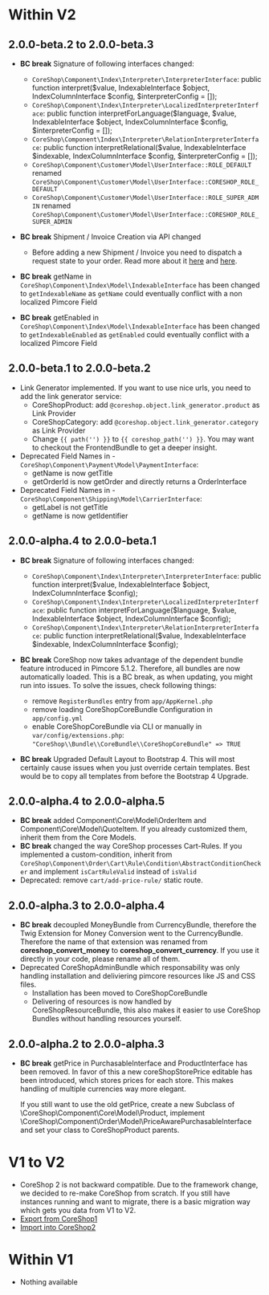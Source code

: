 # Within V2

## 2.0.0-beta.2 to 2.0.0-beta.3
 - **BC break** Signature of following interfaces changed:
    - ```CoreShop\Component\Index\Interpreter\InterpreterInterface```: public function interpret($value, IndexableInterface $object, IndexColumnInterface $config, $interpreterConfig = []);
    - ```CoreShop\Component\Index\Interpreter\LocalizedInterpreterInterface```: public function interpretForLanguage($language, $value, IndexableInterface $object, IndexColumnInterface $config, $interpreterConfig = []);
    - ```CoreShop\Component\Index\Interpreter\RelationInterpreterInterface```: public function interpretRelational($value, IndexableInterface $indexable, IndexColumnInterface $config, $interpreterConfig = []);
    - ```CoreShop\Component\Customer\Model\UserInterface::ROLE_DEFAULT``` renamed ```CoreShop\Component\Customer\Model\UserInterface::CORESHOP_ROLE_DEFAULT```
    - ```CoreShop\Component\Customer\Model\UserInterface::ROLE_SUPER_ADMIN``` renamed ```CoreShop\Component\Customer\Model\UserInterface::CORESHOP_ROLE_SUPER_ADMIN```

 - **BC break** Shipment / Invoice Creation via API changed
    - Before adding a new Shipment / Invoice you need to dispatch a request state to your order. Read more about it [here](./docs/03_Development/06_Order/05_Invoice/01_Invoice_Creation.md) and [here](./docs/03_Development/06_Order/06_Shipment/01_Shipment_Creation.md).

 - **BC break** getName in ```CoreShop\Component\Index\Model\IndexableInterface``` has been changed to `getIndexableName` as `getName` could eventually conflict with a non localized Pimcore Field
 - **BC break** getEnabled in ```CoreShop\Component\Index\Model\IndexableInterface``` has been changed to `getIndexableEnabled` as `getEnabled` could eventually conflict with a localized Pimcore Field


## 2.0.0-beta.1 to 2.0.0-beta.2
 - Link Generator implemented. If you want to use nice urls, you need to add the link generator service:
    - CoreShopProduct: add `@coreshop.object.link_generator.product` as Link Provider
    - CoreShopCategory: add `@coreshop.object.link_generator.category` as Link Provider
    - Change `{{ path('') }}` to `{{ coreshop_path('') }}`. You may want to checkout the FrontendBundle to get a deeper insight.
 - Deprecated Field Names in - ```CoreShop\Component\Payment\Model\PaymentInterface```:
    - getName is now getTitle
    - getOrderId is now getOrder and directly returns a OrderInterface
 - Deprecated Field Names in - ```CoreShop\Component\Shipping\Model\CarrierInterface```:
    - getLabel is not getTitle
    - getName is now getIdentifier


## 2.0.0-alpha.4 to 2.0.0-beta.1
 - **BC break** Signature of following interfaces changed:
    - ```CoreShop\Component\Index\Interpreter\InterpreterInterface```: public function interpret($value, IndexableInterface $object, IndexColumnInterface $config);
    - ```CoreShop\Component\Index\Interpreter\LocalizedInterpreterInterface```: public function interpretForLanguage($language, $value, IndexableInterface $object, IndexColumnInterface $config);
    - ```CoreShop\Component\Index\Interpreter\RelationInterpreterInterface```: public function interpretRelational($value, IndexableInterface $indexable, IndexColumnInterface $config);

 - **BC break** CoreShop now takes advantage of the dependent bundle feature introduced in Pimcore 5.1.2. Therefore,
 all bundles are now automatically loaded. This is a BC break, as when updating, you might run into issues.
 To solve the issues, check following things:
    - remove ```RegisterBundles``` entry from ```app/AppKernel.php```
    - remove loading CoreShopCoreBundle Configuration in ```app/config.yml```
    - enable CoreShopCoreBundle via CLI or manually in ```var/config/extensions.php```: ```"CoreShop\\Bundle\\CoreBundle\\CoreShopCoreBundle" => TRUE```
 - **BC break** Upgraded Default Layout to Bootstrap 4. This will most certainly cause issues when you just override certain templates. Best would be to copy all templates from before the Bootstrap 4 Upgrade.

## 2.0.0-alpha.4 to 2.0.0-alpha.5
 - **BC break** added Component\Core\Model\OrderItem and Component\Core\Model\QuoteItem. If you already customized them, inherit them from the Core Models.
 - **BC break** changed the way CoreShop processes Cart-Rules. If you implemented a custom-condition, inherit from ```CoreShop\Component\Order\Cart\Rule\Condition\AbstractConditionChecker``` and implement ```isCartRuleValid``` instead of ```isValid```
- Deprecated: remove `cart/add-price-rule/` static route.

## 2.0.0-alpha.3 to 2.0.0-alpha.4
 - **BC break** decoupled MoneyBundle from CurrencyBundle, therefore the Twig Extension for Money Conversion went to the CurrencyBundle. Therefore the name of that extension was renamed from
   **coreshop_convert_money** to **coreshop_convert_currency**. If you use it directly in your code, please rename all of them.
 - Deprecated CoreShopAdminBundle which responsability was only handling installation and deliviering pimcore resources like JS and CSS files.
    * Installation has been moved to CoreShopCoreBundle
    * Delivering of resources is now handled by CoreShopResourceBundle, this also makes it easier to use CoreShop Bundles without handling resources yourself.

## 2.0.0-alpha.2 to 2.0.0-alpha.3
 - **BC break** getPrice in PurchasableInterface and ProductInterface has been removed. In favor of this a new coreShopStorePrice editable has been introduced, which stores prices for each store. This makes handling of multiple currencies way more elegant.
 
   If you still want to use the old getPrice, create a new Subclass of \CoreShop\Component\Core\Model\Product, implement \CoreShop\Component\Order\Model\PriceAwarePurchasableInterface and set your class to CoreShopProduct parents.

# V1 to V2
 - CoreShop 2 is not backward compatible. Due to the framework change, we decided to re-make CoreShop from scratch. If you still have instances running and want to migrate, there is a basic migration way which gets you data from V1 to V2.
 - [Export from CoreShop1](https://github.com/coreshop/CoreShopExport)
 - [Import into CoreShop2](https://github.com/coreshop/ImportBundle)

# Within V1
 - Nothing available